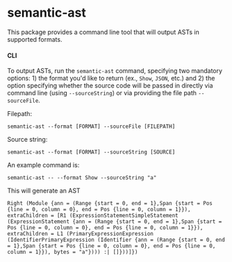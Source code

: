 # semantic-ast

This package provides a command line tool that will output ASTs in supported formats.

#### CLI

To output ASTs, run the `semantic-ast` command, specifying two mandatory options: 1) the format you'd like to return (ex., `Show`, `JSON`, etc.) and 2) the option specifying whether the source code will be passed in directly via command line (using `--sourceString`) or via providing the file path `--sourceFile`.

Filepath:
```
semantic-ast --format [FORMAT] --sourceFile [FILEPATH]
```

Source string:
```
semantic-ast --format [FORMAT] --sourceString [SOURCE]
```

An example command is:

```
semantic-ast -- --format Show --sourceString "a"
```

This will generate an AST

```
Right (Module {ann = (Range {start = 0, end = 1},Span {start = Pos {line = 0, column = 0}, end = Pos {line = 0, column = 1}}), extraChildren = [R1 (ExpressionStatementSimpleStatement (ExpressionStatement {ann = (Range {start = 0, end = 1},Span {start = Pos {line = 0, column = 0}, end = Pos {line = 0, column = 1}}), extraChildren = L1 (PrimaryExpressionExpression (IdentifierPrimaryExpression (Identifier {ann = (Range {start = 0, end = 1},Span {start = Pos {line = 0, column = 0}, end = Pos {line = 0, column = 1}}), bytes = "a"}))) :| []}))]})
```
